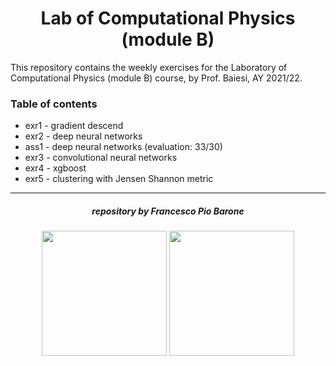 <h1 align="center"> Lab of Computational Physics (module B) </h1>

This repository contains the weekly exercises for the Laboratory of Computational Physics (module B) course, by Prof. Baiesi, AY 2021/22.

### Table of contents

- exr1 - gradient descend
- exr2 - deep neural networks
- ass1 - deep neural networks (evaluation: 33/30)
- exr3 - convolutional neural networks
- exr4 - xgboost
- exr5 - clustering with Jensen Shannon metric

***

<h5 align="center">repository by Francesco Pio Barone</h5>

<p align="center">
  <img src="https://www.unipd.it/sites/unipd.it/themes/unipd_2017/logo-print.png" alt="" width="200"/>
  <img src="http://physicsofdata.dfa.unipd.it/fileadmin/Immagini/Pagine/Logo-DFA.png" alt="" width="200"/>
</p>
